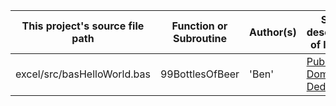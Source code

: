 |This project's source file path|Function or Subroutine|Author(s)|Short description of license|
|---|---|---|---|
|excel/src/basHelloWorld.bas|99BottlesOfBeer|'Ben'|[Public Domain Dedication](https://creativecommons.org/publicdomain/zero/1.0/)|
